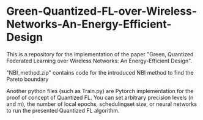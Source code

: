 # Green-Quantized-FL-over-Wireless-Networks-An-Energy-Efficient-Design
This is a repository for the implementation of the paper "Green, Quantized Federated Learning over Wireless Networks: An Energy-Efficient Design".

"NBI_method.zip" contains code for the introduced NBI method to find the Pareto boundary

Another python files (such as Train.py) are Pytorch implementation for the proof of concept of Quantized FL. You can set arbitrary precision levels (n and m), the number of local epochs, schedulingset size, or neural networks to run the presented Quantized FL algorithm. 
